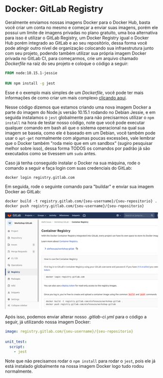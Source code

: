 # Docker: GitLab Registry

Geralmente enviamos nossas imagens Docker para o Docker Hub, basta você criar um conta no mesmo e começar a enviar suas imagens, porém ele possui um limite de imagens privadas no plano gratuito, uma boa alternativa para isso é utilizar o GitLab Registry, um Docker Registry igual o Docker Hub porém integrado ao GitLab e ao seu repositório, dessa forma você pode atingir outro nível de organização colocando sua infraestrutura junto com seu projeto, podendo também utilizar sua própria imagem Docker privada no GitLab CI, para começarmos, crie um arquivo chamado _Dockerfile_ na raiz do seu projeto e coloque o código a seguir:

```dockerfile
FROM node:10.15.1-jessie

RUN npm install -g jest
```

Esse é o exemplo mais simples de um _Dockerfile_, você pode ter mais informações de como criar um mais complexo [clicando aqui](https://docs.docker.com/develop/develop-images/dockerfile_best-practices).

Nesse código dizemos que estamos criando uma nova imagem Docker a parte do imagem do Node.js versão 10.15.1 rodando no Debian Jessie, e em seguida instalamos o `jest` globalmente para não precisarmos utilizar o `npm install` na hora de testar nosso código, note que você pode executar qualquer comando em bash ali que o sistema operacional na qual sua imagem se baseia, como ele é baseado em um Debian, você também pode usar o `apt-get` normalmente com algumas poucas excessões, vale lembrar que o Docker também "roda meio que em um sandbox" (sugiro pesquisar melhor sobre isso), dessa forma TODOS os comandos por padrão já são executados como se tivessem um `sudo` antes.

Caso já tenha conseguido instalar o Docker na sua máquina, rode o comando a seguir e faça login com suas credenciais do GitLab:

```
docker login registry.gitlab.com
```

Em seguida, rode o seguinte comando para "buildar" e enviar sua imagem Docker ao GitLab:

```
docker build -t registry.gitlab.com/{seu-username}/{seu-repositorio} .
docker push registry.gitlab.com/{seu-username}/{seu-repositorio}
```

![Imagem do GitLab Registry](./assets/1.png)

Após isso, podemos enviar alterar nosso _.gitlab-ci.yml_ para o código a seguir, já utilizando nossa imagem Docker:

```yml
image: registry.gitlab.com/{seu-username}/{seu-repositorio}

unit_test:
  script:
    - jest
```

Note que não precisamos rodar o `npm install` para rodar o `jest`, pois ele já está instalado globalmente na nossa imagem Docker logo tudo rodou normalmente.
